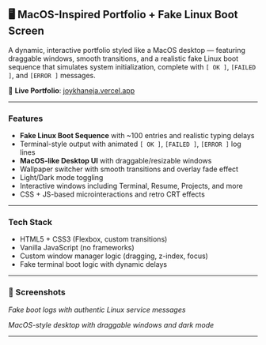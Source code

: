 ## 🖥️ MacOS-Inspired Portfolio + Fake Linux Boot Screen

A dynamic, interactive portfolio styled like a MacOS desktop — featuring draggable windows, smooth transitions, and a realistic fake Linux boot sequence that simulates system initialization, complete with `[ OK ]`, `[FAILED ]`, and `[ERROR ]` messages.

🔗 **Live Portfolio**: [joykhaneja.vercel.app](https://joykhaneja.vercel.app/)

---

### Features

* **Fake Linux Boot Sequence** with \~100 entries and realistic typing delays
* Terminal-style output with animated `[ OK ]`, `[FAILED ]`, `[ERROR ]` log lines
* **MacOS-like Desktop UI** with draggable/resizable windows
* Wallpaper switcher with smooth transitions and overlay fade effect
* Light/Dark mode toggling
* Interactive windows including Terminal, Resume, Projects, and more
* CSS + JS-based microinteractions and retro CRT effects

---

### Tech Stack

* HTML5 + CSS3 (Flexbox, custom transitions)
* Vanilla JavaScript (no frameworks)
* Custom window manager logic (dragging, z-index, focus)
* Fake terminal boot logic with dynamic delays

---

### 📸 Screenshots


*Fake boot logs with authentic Linux service messages*


*MacOS-style desktop with draggable windows and dark mode*

---



